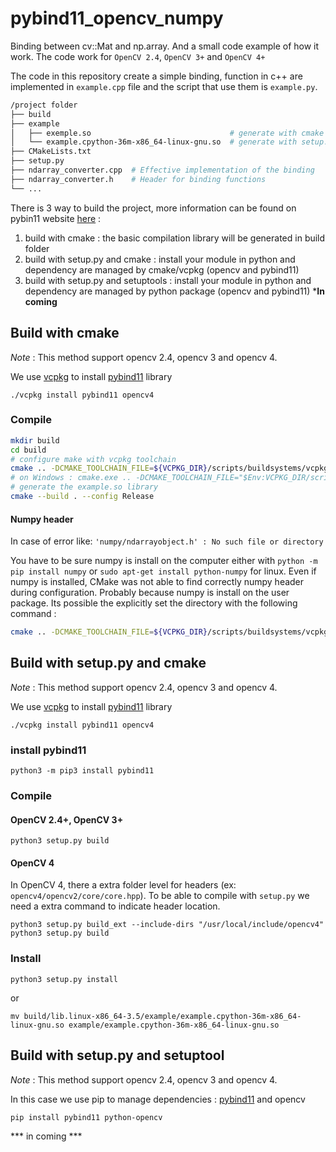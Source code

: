 # pybind11_opencv_numpy

Binding between cv::Mat and np.array. And a small code example of how it work. The code work for `OpenCV 2.4`, `OpenCV 3+` and `OpenCV 4+`

The code in this repository create a simple binding, function in c++ are implemented in `example.cpp` file and the script that use them is `example.py`.

```bash
/project folder
├── build
├── example
│   ├── exemple.so                               # generate with cmake
│   └── example.cpython-36m-x86_64-linux-gnu.so  # generate with setup.py (the name will depends of the python version use)
├── CMakeLists.txt
├── setup.py
├── ndarray_converter.cpp  # Effective implementation of the binding
├── ndarray_converter.h    # Header for binding functions
└── ...
```

There is 3 way to build the project, more information can be found on pybin11 website [here](https://pybind11.readthedocs.io/en/stable/compiling.html#build-systems) :
  1. build with cmake : the basic compilation library will be generated in build folder
  2. build with setup.py and cmake : install your module in python and dependency are managed by cmake/vcpkg (opencv and pybind11)
  3. build with setup.py and setuptools : install your module in python and dependency are managed by python package (opencv and pybind11) ***In coming**

## Build with cmake

*Note* : This method support opencv 2.4, opencv 3 and opencv 4.

We use [vcpkg](https://github.com/Microsoft/vcpkg) to install [pybind11](https://github.com/pybind/pybind11) library

```
./vcpkg install pybind11 opencv4
```

### Compile

```bash
mkdir build
cd build
# configure make with vcpkg toolchain
cmake .. -DCMAKE_TOOLCHAIN_FILE=${VCPKG_DIR}/scripts/buildsystems/vcpkg.cmake
# on Windows : cmake.exe .. -DCMAKE_TOOLCHAIN_FILE="$Env:VCPKG_DIR/scripts/buildsystems/vcpkg.cmake"
# generate the example.so library
cmake --build . --config Release
```

#### Numpy header

In case of error like: `'numpy/ndarrayobject.h' : No such file or directory`

You have to be sure numpy is install on the computer either with `python -m pip install numpy` or `sudo apt-get install python-numpy` for linux.
Even if numpy is installed, CMake was not able to find correctly numpy header during configuration. Probably because numpy is install on the user package. Its possible the explicitly set the directory with the following command :

```bash
cmake .. -DCMAKE_TOOLCHAIN_FILE=${VCPKG_DIR}/scripts/buildsystems/vcpkg.cmake -DNUMPY_INCLUDE_DIR="${PYTHON_USER_DIR}/LocalCache/local-packages/Python39/site-packages/numpy/core/include/"
```


## Build with setup.py and cmake

*Note* : This method support opencv 2.4, opencv 3 and opencv 4.

We use [vcpkg](https://github.com/Microsoft/vcpkg) to install [pybind11](https://github.com/pybind/pybind11) library

```
./vcpkg install pybind11 opencv4
```


### install pybind11

```
python3 -m pip3 install pybind11
```

### Compile

#### OpenCV 2.4+, OpenCV 3+

```
python3 setup.py build
```

#### OpenCV 4

In OpenCV 4, there a extra folder level for headers (ex: `opencv4/opencv2/core/core.hpp`). To be able to compile with `setup.py` we need a extra command to indicate header location.

```
python3 setup.py build_ext --include-dirs "/usr/local/include/opencv4"
python3 setup.py build
```

### Install

```
python3 setup.py install
```

or

```
mv build/lib.linux-x86_64-3.5/example/example.cpython-36m-x86_64-linux-gnu.so example/example.cpython-36m-x86_64-linux-gnu.so
```




## Build with setup.py and setuptool


*Note* : This method support opencv 2.4, opencv 3 and opencv 4.

In this case we use pip to manage dependencies : [pybind11](https://github.com/pybind/pybind11) and opencv

```
pip install pybind11 python-opencv
```

  *** in coming ***
